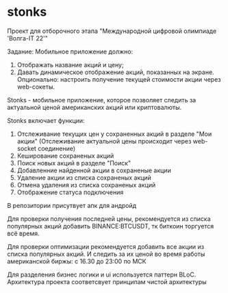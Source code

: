# stonks

Проект для отборочного этапа "Международной цифровой олимпиаде 'Волга-IT 22'"

Задание: Мобильное приложение должно: 
1. Отображать название акций и цену; 
2. Давать динамическое отображение акций, показанных на экране.
Опционально: настроить получение текущей стоимости акции через web-сокеты.

Stonks - мобильное приложение, которое позволяет следить за актуальной ценой американских акций или криптовалюты.

Stonks включает функции: 
1. Отслеживание текущих цен у сохраненных акций в разделе "Мои акции" (Отслеживание актуальной цены происходит через web-socket соединение) 
2. Кеширование сохраненых акций 
3. Поиск новых акций в разделе "Поиск" 
4. Добавленние найденной акции в сохраненые акции 
5. Удаление акции из списка сохраненых акций 
6. Отмена удаления из списка сохраненых акций 
7. Отображение статуса подключения

В репозитории присутвует апк для андройд

Для проверки получения последней цены, рекомендуется из списка популярных акций добавить BINANCE:BTCUSDT,
тк биткоин торгуется всё время.

Для проверки оптимизации рекомендуется добавить все акции из списка популярных акций.
И следить за их ценой во время работы американской биржы: с 16.30 до 23:00 по МСК

Для разделения бизнес логики и  ui используется паттерн BLoC.
Архитектура проекта соответсвует принципам чистой архитектуры